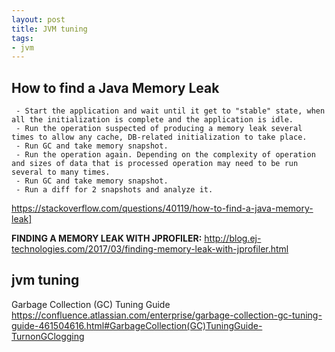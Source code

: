 ```yaml
---
layout: post 
title: JVM tuning
tags:
- jvm
---
```



## How to find a Java Memory Leak

```
 - Start the application and wait until it get to "stable" state, when all the initialization is complete and the application is idle.
 - Run the operation suspected of producing a memory leak several times to allow any cache, DB-related initialization to take place.
 - Run GC and take memory snapshot.
 - Run the operation again. Depending on the complexity of operation and sizes of data that is processed operation may need to be run several to many times.
 - Run GC and take memory snapshot.
 - Run a diff for 2 snapshots and analyze it.
```
https://stackoverflow.com/questions/40119/how-to-find-a-java-memory-leak]

**FINDING A MEMORY LEAK WITH JPROFILER:**
http://blog.ej-technologies.com/2017/03/finding-memory-leak-with-jprofiler.html


## jvm tuning

Garbage Collection (GC) Tuning Guide
https://confluence.atlassian.com/enterprise/garbage-collection-gc-tuning-guide-461504616.html#GarbageCollection(GC)TuningGuide-TurnonGClogging


